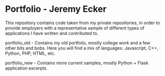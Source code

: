 # Portfolio - Jeremy Ecker

This repository contains code taken from my private repositories, in order to
provide employers with a representative sample of different types of
applications I have written and contributed to.

portfolio_old - Contains my old portfolio, mostly college work and a few other
bits and bobs. Here you will find a mix of languages: Javascript, C++, Python,
PHP, HTML, etc.

portfolio_new - Contains more current samples, mostly Python + Flask application
excerpts.
